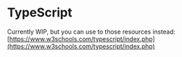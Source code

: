 # TypeScript

Currently WIP, but you can use to those resources instead: [https://www.w3schools.com/typescript/index.php](https://www.w3schools.com/typescript/index.php)